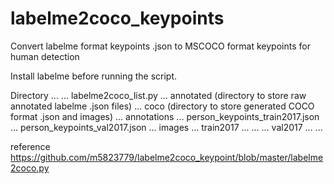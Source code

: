 # labelme2coco_keypoints
Convert labelme format keypoints .json to MSCOCO format keypoints for human detection

Install labelme before running the script.

Directory
...
   ... labelme2coco_list.py 
   ... annotated (directory to store raw annotated labelme .json files)
   ... coco (directory to store generated COCO format .json and images)
       ... annotations
           ... person_keypoints_train2017.json
           ... person_keypoints_val2017.json
       ... images
           ... train2017
               ...
               ...
           ... val2017
               ...
               ...

reference https://github.com/m5823779/labelme2coco_keypoint/blob/master/labelme2coco.py
